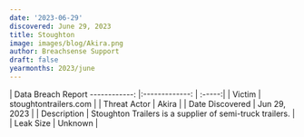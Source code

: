 ```yaml
---
date: '2023-06-29'
discovered: June 29, 2023
title: Stoughton
image: images/blog/Akira.png
author: Breachsense Support
draft: false
yearmonths: 2023/june
---
```



| Data Breach Report
------------:     |:-------------:    | :-----:|
| Victim      | stoughtontrailers.com      | 
| Threat Actor      | Akira      | 
| Date Discovered      | Jun 29, 2023      | 
| Description      | Stoughton Trailers is a supplier of semi-truck trailers.      | 
| Leak Size      | Unknown      | 

